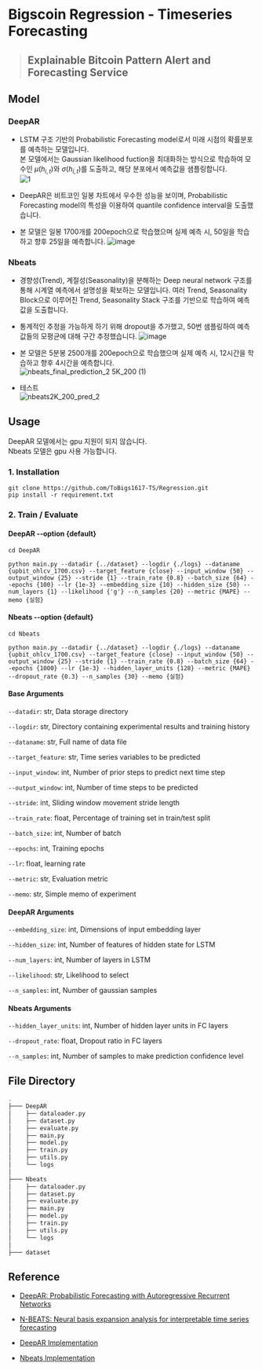 # Bigscoin Regression - Timeseries Forecasting
> ## Explainable Bitcoin Pattern Alert and Forecasting Service


## Model 

### DeepAR
- LSTM 구조 기반의 Probabilistic Forecasting model로서 미래 시점의 확률분포를 예측하는 모델입니다.  
본 모델에서는 Gaussian likelihood fuction을 최대화하는 방식으로 학습하여 모수인 $\mu(h_{i,t})$와 $\sigma(h_{i,t})$를 도출하고, 해당 분포에서 예측값을 샘플링합니다.  
![1](https://user-images.githubusercontent.com/72960666/179213451-60f064e6-ba83-4b6c-b30f-e9272f47ae53.png)

- DeepAR은 비트코인 일봉 차트에서 우수한 성능을 보이며, Probabilistic Forecasting model의 특성을 이용하여 quantile confidence interval을 도출했습니다.  
- 본 모델은 일봉 1700개를 200epoch으로 학습했으며 실제 예측 시, 50일을 학습하고 향후 25일을 예측합니다.
![image](https://user-images.githubusercontent.com/72960666/179216495-e31ee890-d74a-459f-8738-909e1353d0ea.png)  


### Nbeats 
- 경향성(Trend), 계절성(Seasonality)을 분해하는 Deep neural network 구조를 통해 시계열 예측에서 설명성을 확보하는 모델입니다. 여러 Trend, Seasonality Block으로 이루어진 Trend, Seasonality Stack 구조를 기반으로 학습하여 예측값을 도출합니다.  
- 통계적인 추정을 가능하게 하기 위해 dropout을 추가했고, 50번 샘플링하여 예측값들의 모평균에 대해 구간 추정했습니다.
![image](https://user-images.githubusercontent.com/72960666/179215150-570a797e-7ec8-4681-8b19-542c2a4fdc7c.png)


- 본 모델은 5분봉 2500개를 200epoch으로 학습했으며 실제 예측 시, 12시간을 학습하고 향후 4시간을 예측합니다.  
![nbeats_final_prediction_2 5K_200 (1)](https://user-images.githubusercontent.com/72960666/179210339-6e3fee10-b444-469a-a527-93dfa25ce60b.png)
- 테스트  
![nbeats2K_200_pred_2](https://user-images.githubusercontent.com/72960666/179210395-7706af05-5f49-4d44-abfd-3d7338478f74.png)


## Usage 
DeepAR 모델에서는 gpu 지원이 되지 않습니다.   
Nbeats 모델은 gpu 사용 가능합니다. 

### 1. Installation 
```
git clone https://github.com/ToBigs1617-TS/Regression.git
pip install -r requirement.txt
```

### 2. Train / Evaluate  

#### DeepAR --option {default}
```
cd DeepAR

python main.py --datadir {../dataset} --logdir {./logs} --dataname {upbit_ohlcv_1700.csv} --target_feature {close} --input_window {50} --output_window {25} --stride {1} --train_rate {0.8} --batch_size {64} --epochs {100} --lr {1e-3} --embedding_size {10} --hidden_size {50} --num_layers {1} --likelihood {'g'} --n_samples {20} --metric {MAPE} --memo {실험}
```

#### Nbeats --option {default}
```
cd Nbeats 

python main.py --datadir {../dataset} --logdir {./logs} --dataname {upbit_ohlcv_1700.csv} --target_feature {close} --input_window {50} --output_window {25} --stride {1} --train_rate {0.8} --batch_size {64} --epochs {1000} --lr {1e-3} --hidden_layer_units {128} --metric {MAPE} --dropout_rate {0.3} --n_samples {30} --memo {실험}
```  

#### Base Arguments
`--datadir`: str, Data storage directory  

`--logdir`: str, Directory containing experimental results and training history   

`--dataname`: str, Full name of data file  

`--target_feature`: str, Time series variables to be predicted  

`--input_window`: int, Number of prior steps to predict next time step  

`--output_window`: int, Number of time steps to be predicted   

`--stride`: int, Sliding window movement stride length  

`--train_rate`: float, Percentage of training set in train/test split

`--batch_size`: int, Number of batch 

`--epochs`: int, Training epochs  

`--lr`:  float, learning rate

`--metric`: str, Evaluation metric 

`--memo`: str, Simple memo of experiment 

#### DeepAR Arguments  
`--embedding_size`: int, Dimensions of input embedding layer   

`--hidden_size`: int, Number of features of hidden state for LSTM  

`--num_layers`: int, Number of layers in LSTM   

`--likelihood`: str, Likelihood to select   

`--n_samples`: int, Number of gaussian samples
      
    
#### Nbeats Arguments  
`--hidden_layer_units`: int, Number of hidden layer units in FC layers
  
`--dropout_rate`: float, Dropout ratio in FC layers  
  
`--n_samples`: int, Number of samples to make prediction confidence level 

  


## File Directory  

```bash
.
├─── DeepAR
│    ├── dataloader.py
│    ├── dataset.py
│    ├── evaluate.py
│    ├── main.py
│    ├── model.py
│    ├── train.py
│    ├── utils.py
│    └── logs
│     
├─── Nbeats
│    ├── dataloader.py
│    ├── dataset.py
│    ├── evaluate.py
│    ├── main.py
│    ├── model.py
│    ├── train.py
│    ├── utils.py
│    └── logs 
│
├─── dataset 
```

## Reference


- [DeepAR: Probabilistic Forecasting with Autoregressive Recurrent Networks](https://arxiv.org/abs/1704.04110?context=stat.ML)  

- [N-BEATS: Neural basis expansion analysis for interpretable time series forecasting](https://arxiv.org/abs/1905.10437)  
  
- [DeepAR Implementation](https://github.com/jingw2/demand_forecast)  
  
- [Nbeats Implementation](https://github.com/philipperemy/n-beats)


